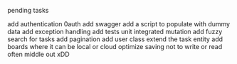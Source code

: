 pending tasks 

add authentication 0auth
add swagger 
add a script to populate with dummy data
add exception handling
add tests
    unit
    integrated
    mutation 
add fuzzy search for tasks
add pagination
add user class
extend the task entity
add boards where it can be local or cloud
optimize saving not to write or read often
middle out xDD